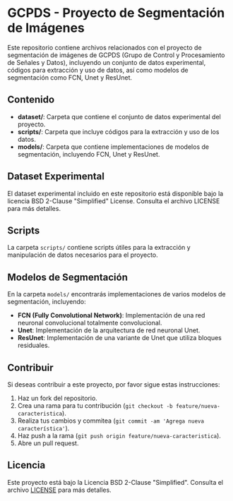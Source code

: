 # GCPDS - Proyecto de Segmentación de Imágenes

Este repositorio contiene archivos relacionados con el proyecto de segmentación de imágenes de GCPDS (Grupo de Control y Procesamiento de Señales y Datos), incluyendo un conjunto de datos experimental, códigos para extracción y uso de datos, así como modelos de segmentación como FCN, Unet y ResUnet.

## Contenido

- **dataset/**: Carpeta que contiene el conjunto de datos experimental del proyecto.
- **scripts/**: Carpeta que incluye códigos para la extracción y uso de los datos.
- **models/**: Carpeta que contiene implementaciones de modelos de segmentación, incluyendo FCN, Unet y ResUnet.

## Dataset Experimental

El dataset experimental incluido en este repositorio está disponible bajo la licencia BSD 2-Clause "Simplified" License. Consulta el archivo LICENSE para más detalles.

## Scripts

La carpeta `scripts/` contiene scripts útiles para la extracción y manipulación de datos necesarios para el proyecto.

## Modelos de Segmentación

En la carpeta `models/` encontrarás implementaciones de varios modelos de segmentación, incluyendo:

- **FCN (Fully Convolutional Network)**: Implementación de una red neuronal convolucional totalmente convolucional.
- **Unet**: Implementación de la arquitectura de red neuronal Unet.
- **ResUnet**: Implementación de una variante de Unet que utiliza bloques residuales.

## Contribuir

Si deseas contribuir a este proyecto, por favor sigue estas instrucciones:

1. Haz un fork del repositorio.
2. Crea una rama para tu contribución (`git checkout -b feature/nueva-caracteristica`).
3. Realiza tus cambios y commitea (`git commit -am 'Agrega nueva característica'`).
4. Haz push a la rama (`git push origin feature/nueva-caracteristica`).
5. Abre un pull request.

## Licencia

Este proyecto está bajo la Licencia BSD 2-Clause "Simplified". Consulta el archivo [LICENSE](LICENSE) para más detalles.
